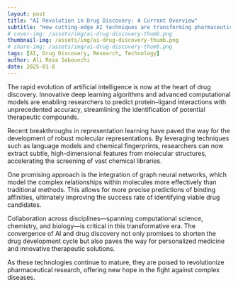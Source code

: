 ```yaml
---
layout: post
title: "AI Revolution in Drug Discovery: A Current Overview"
subtitle: "How cutting-edge AI techniques are transforming pharmaceutical research (thumbnail by OpenMoji)"
# cover-img: /assets/img/ai-drug-discovery-thumb.png
thumbnail-img: /assets/img/ai-drug-discovery-thumb.png
# share-img: /assets/img/ai-drug-discovery-thumb.png
tags: [AI, Drug Discovery, Research, Technology]
author: Ali Reza Sabounchi
date: 2025-01-8
---
```


The rapid evolution of artificial intelligence is now at the heart of drug discovery. Innovative deep learning algorithms and advanced computational models are enabling researchers to predict protein–ligand interactions with unprecedented accuracy, streamlining the identification of potential therapeutic compounds.

Recent breakthroughs in representation learning have paved the way for the development of robust molecular representations. By leveraging techniques such as language models and chemical fingerprints, researchers can now extract subtle, high-dimensional features from molecular structures, accelerating the screening of vast chemical libraries.

One promising approach is the integration of graph neural networks, which model the complex relationships within molecules more effectively than traditional methods. This allows for more precise predictions of binding affinities, ultimately improving the success rate of identifying viable drug candidates.

Collaboration across disciplines—spanning computational science, chemistry, and biology—is critical in this transformative era. The convergence of AI and drug discovery not only promises to shorten the drug development cycle but also paves the way for personalized medicine and innovative therapeutic solutions.

As these technologies continue to mature, they are poised to revolutionize pharmaceutical research, offering new hope in the fight against complex diseases.
